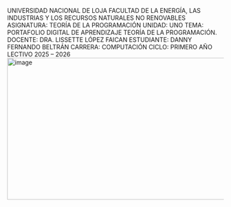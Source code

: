 UNIVERSIDAD NACIONAL DE LOJA
FACULTAD DE LA ENERGÍA, LAS INDUSTRIAS Y LOS RECURSOS NATURALES NO RENOVABLES
ASIGNATURA: TEORÍA DE LA PROGRAMACIÓN
UNIDAD: UNO
TEMA: PORTAFOLIO DIGITAL DE APRENDIZAJE TEORÍA DE LA PROGRAMACIÓN.
DOCENTE: DRA. LISSETTE LÓPEZ FAICAN
ESTUDIANTE: DANNY FERNANDO BELTRÁN
CARRERA: COMPUTACIÓN
CICLO: PRIMERO
AÑO LECTIVO
2025 – 2026
<img width="590" height="331" alt="image" src="https://github.com/user-attachments/assets/417e19b7-9787-4d33-a09c-b0d0709386f2" />


